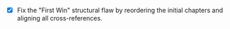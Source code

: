 - [x] Fix the "First Win" structural flaw by reordering the initial chapters and aligning all cross-references.
      